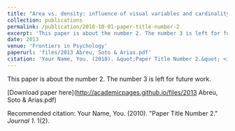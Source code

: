 ```yaml
---
title: "Area vs. density: influence of visual variables and cardinality knowledge in early number comparison"
collection: publications
permalink: /publication/2010-10-01-paper-title-number-2
excerpt: 'This paper is about the number 2. The number 3 is left for future work.'
date: 2013
venue: 'Frontiers in Psychology'
paperurl: 'files/2013 Abreu, Soto & Arias.pdf'
citation: 'Your Name, You. (2010). &quot;Paper Title Number 2.&quot; <i>Journal 1</i>. 1(2).'
---
```

This paper is about the number 2. The number 3 is left for future work.

[Download paper here](http://academicpages.github.io/files/2013 Abreu, Soto & Arias.pdf)

Recommended citation: Your Name, You. (2010). "Paper Title Number 2." <i>Journal 1</i>. 1(2).
